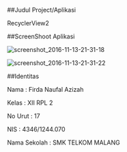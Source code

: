##Judul Project/Aplikasi

RecyclerView2

##ScreenShoot Aplikasi 

![screenshot_2016-11-13-21-31-18](https://cloud.githubusercontent.com/assets/21327058/20964970/665b636c-bca6-11e6-8fe5-894f3b018401.jpg)

![screenshot_2016-11-13-21-31-22](https://cloud.githubusercontent.com/assets/21327058/20964974/696359e8-bca6-11e6-8b9b-7ef3b771918a.jpg)


##Identitas 

Nama         : Firda Naufal Azizah

Kelas        : XII RPL 2

No Urut      : 17

NIS          : 4346/1244.070

Nama Sekolah : SMK TELKOM MALANG
